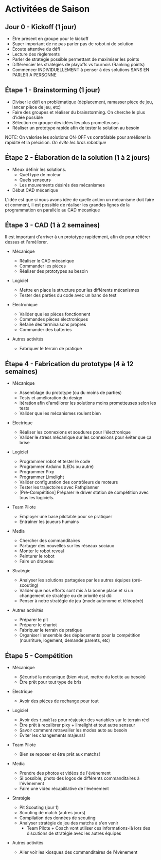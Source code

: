 
# Activitées de Saison
## Jour 0 - Kickoff (1 jour)
- Être présent en groupe pour le kickoff
- Super important de ne pas parler pas de robot ni de solution
- Écoute attentive du défi
- Lecture des règlements
- Parler de stratégie possible permettant de maximiser les points
- Différencier les stratégies de playoffs vs tournois (Ranking points)
- Commencer INDIVIDUELLEMENT à penser à des solutions SANS EN PARLER A PERSONNE

## Étape 1 - Brainstorming (1 jour)
- Diviser le défi en problématique (déplacement, ramasser pièce de jeu, lancer pièce de jeu, etc)
- Faire des groupes et réaliser du brainstorming. On cherche le plus d'idée possible
- Sélection en groupe des idées les plus prometteuses
- Réaliser un prototype rapide afin de tester la solution au besoin

NOTE: On valorise les solutions ON-OFF vs contrôlable pour améliorer la rapidité et la précision. *On évite les bras robotique*

## Étape 2 - Élaboration de la solution (1 à 2 jours)
- Mieux définir les solutions.
  - Quel type de moteur
  - Quels senseurs
  - Les mouvements désirés des mécanismes
- Début CAD mécanique

L'idée est que si nous avons idée de quelle action un mécanisme doit faire et comment, il est possible de réaliser les grandes lignes de la programmation en parallèle au CAD mécanique

## Étape 3 - CAD (1 à 2 semaines)
Il est important d'arriver à un prototype rapidement, afin de pour réitérer dessus et l'améliorer.
- Mécanique
  - Réaliser le CAD mécanique
  - Commander les pièces
  - Réaliser des prototypes au besoin

- Logiciel
  - Mettre en place la structure pour les différents mécanismes
  - Tester des parties du code avec un banc de test

- Électronique
  - Valider que les pièces fonctionnent
  - Commandes pièces électroniques
  - Refaire des terminaisons propres
  - Commander des batteries

- Autres activités
  - Fabriquer le terrain de pratique

## Étape 4 - Fabrication du prototype (4 à 12 semaines)
- Mécanique
  - Assemblage du prototype (ou du moins de parties)
  - Tests et amélioration du design
  - Itération afin d'améliorer les solutions moins prometteuses selon les tests
  - Valider que les mécanismes roulent bien

- Électrique
  - Réaliser les connexions et soudures pour l'électronique
  - Valider le stress mécanique sur les connexions pour éviter que ça brise

- Logiciel
  - Programmer robot et tester le code
  - Programmer Arduino (LEDs ou autre)
  - Programmer Pixy
  - Programmer Limelight
  - Valider configuration des contrôleurs de moteurs
  - Tester les trajectoires avec Pathplanner
  - [Pré-Compétition] Préparer le driver station de compétition avec tous les logiciels.

- Team Pilote
  - Employer une base pilotable pour se pratiquer
  - Entraîner les joueurs humains

- Media
  - Chercher des commanditaires
  - Partager des nouvelles sur les réseaux sociaux
  - Monter le robot reveal
  - Peinturer le robot
  - Faire un drapeau

- Stratégie
  - Analyser les solutions partagées par les autres équipes (pré-scouting)
  - Valider que nos efforts sont mis à la bonne place et si un changement de stratégie ou de priorité est dû
  - Penser à notre stratégie de jeu (mode autonome et téléopéré)

- Autres activités
  - Préparer le pit
  - Préparer le chariot
  - Fabriquer le terrain de pratique
  - Organiser l'ensemble des déplacements pour la compétition (nourriture, logement, demande parents, etc)

## Étape 5 - Compétition
- Mécanique
  - Sécurisé la mécanique (bien vissé, mettre du loctite au besoin)
  - Être prêt pour tout type de bris

- Électrique
  - Avoir des pièces de rechange pour tout

- Logiciel
  - Avoir des `tunables` pour réajuster des variables sur le terrain réel
  - Être prêt à recalibrer pixy + limelight et tout autre senseur
  - Savoir comment retravailler les modes auto au besoin
  - Éviter les changements majeurs!

- Team Pilote
  - Bien se reposer et être prêt aux matchs!

- Media
  - Prendre des photos et vidéos de l'évènement
  - Si possible, photo des logos de différents commanditaires à l'évènement
  - Faire une vidéo récapililative de l'évènement

- Stratégie
  - Pit Scouting (jour 1)
  - Scouting de match (autres jours)
  - Compilation des données de scouting
  - Analyser stratégie de jeu des matchs à s'en venir
    - Team Pilote + Coach vont utiliser ces informations-là lors des discutions de stratégie avec les autres équipes

- Autres activités
  - Aller voir les kiosques des commanditaires de l'évènement
